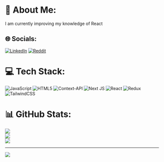 # 💫 About Me:
I am currently improving my knowledge of React


## 🌐 Socials:
[![LinkedIn](https://img.shields.io/badge/LinkedIn-%230077B5.svg?logo=linkedin&logoColor=white)](https://linkedin.com/in/morteza0173) [![Reddit](https://img.shields.io/badge/Reddit-%23FF4500.svg?logo=Reddit&logoColor=white)](https://reddit.com/user/ArtThick9279) 

# 💻 Tech Stack:
![JavaScript](https://img.shields.io/badge/javascript-%23323330.svg?style=for-the-badge&logo=javascript&logoColor=%23F7DF1E) ![HTML5](https://img.shields.io/badge/html5-%23E34F26.svg?style=for-the-badge&logo=html5&logoColor=white) ![Context-API](https://img.shields.io/badge/Context--Api-000000?style=for-the-badge&logo=react) ![Next JS](https://img.shields.io/badge/Next-black?style=for-the-badge&logo=next.js&logoColor=white) ![React](https://img.shields.io/badge/react-%2320232a.svg?style=for-the-badge&logo=react&logoColor=%2361DAFB) ![Redux](https://img.shields.io/badge/redux-%23593d88.svg?style=for-the-badge&logo=redux&logoColor=white) ![TailwindCSS](https://img.shields.io/badge/tailwindcss-%2338B2AC.svg?style=for-the-badge&logo=tailwind-css&logoColor=white)
# 📊 GitHub Stats:
![](https://github-readme-stats.vercel.app/api?username=morteza0173&theme=react&hide_border=false&include_all_commits=false&count_private=false)<br/>
![](https://github-readme-streak-stats.herokuapp.com/?user=morteza0173&theme=react&hide_border=false)<br/>
![](https://github-readme-stats.vercel.app/api/top-langs/?username=morteza0173&theme=react&hide_border=false&include_all_commits=false&count_private=false&layout=compact)

---
[![](https://visitcount.itsvg.in/api?id=morteza0173&icon=7&color=10)](https://visitcount.itsvg.in)

<!-- Proudly created with GPRM ( https://gprm.itsvg.in ) -->
